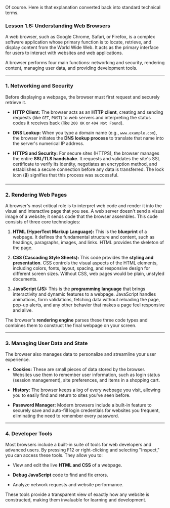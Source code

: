 Of course. Here is that explanation converted back into standard technical terms.

### **Lesson 1.6: Understanding Web Browsers**

A web browser, such as Google Chrome, Safari, or Firefox, is a complex software application whose primary function is to locate, retrieve, and display content from the World Wide Web. It acts as the primary interface for users to interact with websites and web applications.

A browser performs four main functions: networking and security, rendering content, managing user data, and providing development tools.

---

### **1. Networking and Security**

Before displaying a webpage, the browser must first request and securely retrieve it.

- **HTTP Client:** The browser acts as an **HTTP client**, creating and sending requests (like `GET`, `POST`) to web servers and interpreting the status codes it receives back (like `200 OK` or `404 Not Found`).
    
- **DNS Lookup:** When you type a domain name (e.g., `www.example.com`), the browser initiates the **DNS lookup process** to translate that name into the server's numerical IP address.
    
- **HTTPS and Security:** For secure sites (HTTPS), the browser manages the entire **SSL/TLS handshake**. It requests and validates the site's SSL certificate to verify its identity, negotiates an encryption method, and establishes a secure connection before any data is transferred. The lock icon (🔒) signifies that this process was successful.
    

---

### **2. Rendering Web Pages**

A browser's most critical role is to interpret web code and render it into the visual and interactive page that you see. A web server doesn't send a visual image of a website; it sends code that the browser assembles. This code consists of three core technologies:

1. **HTML (HyperText Markup Language):** This is the **blueprint** of a webpage. It defines the fundamental structure and content, such as headings, paragraphs, images, and links. HTML provides the skeleton of the page.
    
2. **CSS (Cascading Style Sheets):** This code provides the **styling and presentation**. CSS controls the visual aspects of the HTML elements, including colors, fonts, layout, spacing, and responsive design for different screen sizes. Without CSS, web pages would be plain, unstyled documents.
    
3. **JavaScript (JS):** This is the **programming language** that brings interactivity and dynamic features to a webpage. JavaScript handles animations, form validations, fetching data without reloading the page, pop-up alerts, and any other behavior that makes a page feel responsive and alive.
    

The browser's **rendering engine** parses these three code types and combines them to construct the final webpage on your screen.

---

### **3. Managing User Data and State**

The browser also manages data to personalize and streamline your user experience.

- **Cookies:** These are small pieces of data stored by the browser. Websites use them to remember user information, such as login status (session management), site preferences, and items in a shopping cart.
    
- **History:** The browser keeps a log of every webpage you visit, allowing you to easily find and return to sites you've seen before.
    
- **Password Manager:** Modern browsers include a built-in feature to securely save and auto-fill login credentials for websites you frequent, eliminating the need to remember every password.
    

---

### **4. Developer Tools**

Most browsers include a built-in suite of tools for web developers and advanced users. By pressing F12 or right-clicking and selecting "Inspect," you can access these tools. They allow you to:

- View and edit the live **HTML and CSS** of a webpage.
    
- **Debug JavaScript** code to find and fix errors.
    
- Analyze network requests and website performance.
    

These tools provide a transparent view of exactly how any website is constructed, making them invaluable for learning and development.